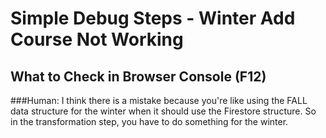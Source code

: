 # Simple Debug Steps - Winter Add Course Not Working

## What to Check in Browser Console (F12)

###Human: I think there is a mistake because you're like using the FALL data structure for the winter when it should use the Firestore structure. So in the transformation step, you have to do something for the winter.
